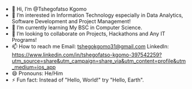 - 👋 Hi, I’m @Tshegofatso Kgomo
- 👀 I’m interested in Information Technology especially in Data Analytics, Software Development and Project Management!
- 🌱 I’m currently learning My BSC in Computer Science.
- 💞️ I’m looking to collaborate on Projects, Hackathons and Any IT Programs!
- 📫 How to reach me Email: tshegokgomo31@gmail.com  LinkedIn: https://www.linkedin.com/in/tshegofatso-kgomo-397542259?utm_source=share&utm_campaign=share_via&utm_content=profile&utm_medium=ios_app
- 😄 Pronouns: He/Him
- ⚡ Fun fact: Instead of "Hello, World!" try "Hello, Earth".

<!---
TKgomo/TKgomo is a ✨ special ✨ repository because its `README.md` (this file) appears on your GitHub profile.
You can click the Preview link to take a look at your changes.
--->
